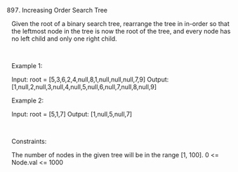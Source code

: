897. Increasing Order Search Tree

Given the root of a binary search tree, rearrange the tree in in-order so that the leftmost node in the tree is now the root of the tree, and every node has no left child and only one right child.

 

Example 1:

Input: root = [5,3,6,2,4,null,8,1,null,null,null,7,9]
Output: [1,null,2,null,3,null,4,null,5,null,6,null,7,null,8,null,9]


Example 2:

Input: root = [5,1,7]
Output: [1,null,5,null,7]


 

Constraints:

The number of nodes in the given tree will be in the range [1, 100].
0 <= Node.val <= 1000